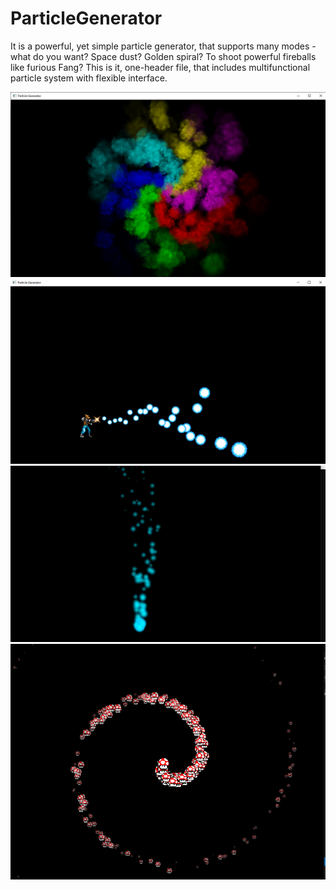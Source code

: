 # ParticleGenerator

It is a powerful, yet simple particle generator, that supports many modes - what do you want?
Space dust? Golden spiral? To shoot powerful fireballs like furious Fang? This is it, one-header file, 
that includes multifunctional particle system with flexible interface.

![alt text](screenshots/Screenshot_1.png)
![alt text](screenshots/Screenshot_2.png)
![alt text](screenshots/Screenshot_3.png)
![alt text](screenshots/Screenshot_4.png)

